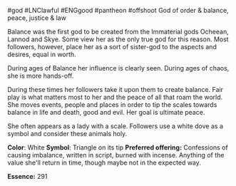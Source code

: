 #god #LNClawful #ENGgood #pantheon #offshoot
God of order & balance, peace, justice & law

Balance was the first god to be created from the Immaterial gods Ocheean, Lannod and Skye. Some view her as the only true god for this reason. Most followers, however, place her as a sort of sister-god to the aspects and desires, equal in worth. 

During ages of Balance her influence is clearly seen. During ages of chaos, she is more hands-off. 

During these times her followers take it upon them to create balance. Fair play is what matters most to her and the peace of all that roam the world. She moves events, people and places in order to tip the scales towards balance in life and death, good and evil. Her goal is ultimate peace. 

She often appears as a lady with a scale. Followers use a white dove as a symbol and consider these animals holy.

**Color**: White
**Symbol**: Triangle on its tip
**Preferred offering:** Confessions of causing imbalance, written in script, burned with incense. Anything of the value she'll return in time, though maybe not in the expected way. 

**Essence:** 291